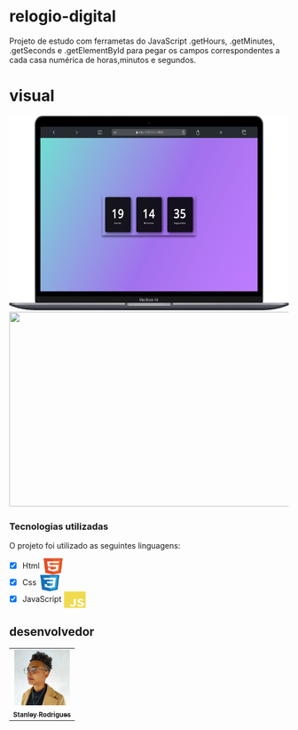 # relogio-digital

Projeto de estudo com ferrametas do JavaScript .getHours, .getMinutes, .getSeconds e .getElementById para pegar os campos correspondentes a cada casa numérica de horas,minutos e segundos.

# visual


<p aligh="center">
    <img width="600" height="350" src="https://github.com/stanley-rodrigues/relogio-digital/blob/master/assets/estatica.png?raw=true"/>
    <img width="600" height="350" src="https://github.com/stanley-rodrigues/relogio-digital/blob/master/assets/run.gif?raw=true"/>
    <br>

    


### Tecnologias utilizadas

O projeto foi utilizado as seguintes linguagens:

- [x] Html <img align="center" alt="stanley-HTML" height="30" width="40" src="https://raw.githubusercontent.com/devicons/devicon/master/icons/html5/html5-original.svg">
- [x] Css <img align="center" alt="stanley-CSS" height="30" width="40" src="https://raw.githubusercontent.com/devicons/devicon/master/icons/css3/css3-original.svg">
- [x] JavaScript <img align="center" alt="stanley-Js" height="30" width="40" src="https://raw.githubusercontent.com/devicons/devicon/master/icons/javascript/javascript-plain.svg">

##  desenvolvedor

<table>
  <tr>
    <td align="center">
      <a href="https://www.linkedin.com/in/stanley-rodrigues/">
        <img src="https://github.com/stanley-rodrigues/easy-shopping-pag-responsiva/blob/master/assets/eu.jpeg?raw=true" width="100px;" alt="Foto de Stanley Rodrigues"/><br>
        <sub>
          <b>Stanley Rodrigues</b>
        </sub>
      </a>
    </td>
  </tr>
</table>
